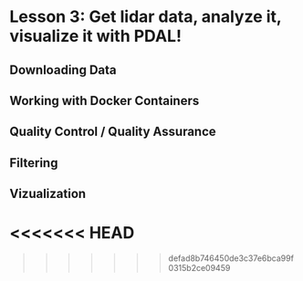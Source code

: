 # Lesson 3: Get lidar data, analyze it, visualize it with PDAL!


## Downloading Data


## Working with Docker Containers


## Quality Control / Quality Assurance


## Filtering


## Vizualization
<<<<<<< HEAD
=======


>>>>>>> defad8b746450de3c37e6bca99f0315b2ce09459
